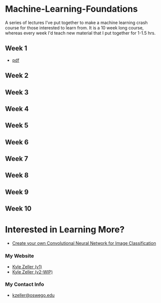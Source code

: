 # Machine-Learning-Foundations
A series of lectures I've put together to make a machine learning crash course for those interested to learn from. 
It is a 10 week long course, whereas every week I'd teach new material that I put together for 1-1.5 hrs.

## Week 1
* [pdf](https://github.com/ECE-Engineer/Machine-Learning-Foundations/raw/master/W1%20Machine%20Learning%20Lecture.pdf)

## Week 2

## Week 3

## Week 4

## Week 5

## Week 6

## Week 7

## Week 8

## Week 9

## Week 10

# Interested in Learning More?
* [Create your own Convolutional Neural Network for Image Classification](https://medium.com/@kzeller_133/a-convolutional-neural-network-implementation-with-tensorflow-ad23b8cc0691)

### My Website
* [Kyle Zeller (v1)](http://cs.oswego.edu/~kzeller/)
* [Kyle Zeller (v2-WIP)](https://ece-engineer.github.io/)

### My Contact Info
* kzeller@oswego.edu

